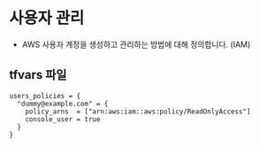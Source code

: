 # 사용자 관리

- AWS 사용자 계정을 생성하고 관리하는 방법에 대해 정의합니다. (IAM)


## tfvars 파일
```hcl
users_policies = {
  "dummy@example.com" = {
    policy_arns  = ["arn:aws:iam::aws:policy/ReadOnlyAccess"]
    console_user = true
  }
}

```